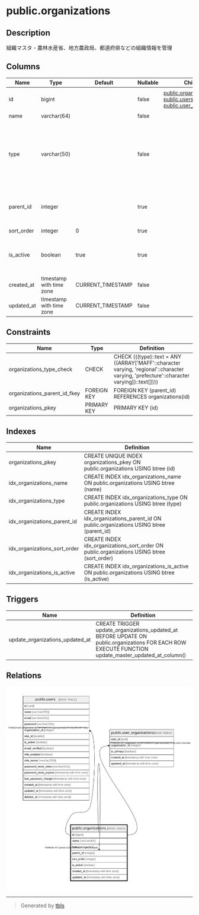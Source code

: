 # public.organizations

## Description

組織マスタ - 農林水産省、地方農政局、都道府県などの組織情報を管理

## Columns

| Name | Type | Default | Nullable | Children | Parents | Comment |
| ---- | ---- | ------- | -------- | -------- | ------- | ------- |
| id | bigint |  | false | [public.organizations](public.organizations.md) [public.users](public.users.md) [public.user_organizations](public.user_organizations.md) |  | 組織ID（主キー、自動掲番） |
| name | varchar(64) |  | false |  |  | 組織名 |
| type | varchar(50) |  | false |  |  | 組織の種類（MAFF: 農林水産本省、regional: 地方農政局、prefecture: 都道府県） |
| parent_id | integer |  | true |  | [public.organizations](public.organizations.md) | 親組織ID（階層構造を持つための外部キー） |
| sort_order | integer | 0 | true |  |  | 表示順序 |
| is_active | boolean | true | true |  |  | 有効フラグ（TRUE: 有効、FALSE: 無効） |
| created_at | timestamp with time zone | CURRENT_TIMESTAMP | false |  |  |  |
| updated_at | timestamp with time zone | CURRENT_TIMESTAMP | false |  |  |  |

## Constraints

| Name | Type | Definition |
| ---- | ---- | ---------- |
| organizations_type_check | CHECK | CHECK (((type)::text = ANY ((ARRAY['MAFF'::character varying, 'regional'::character varying, 'prefecture'::character varying])::text[]))) |
| organizations_parent_id_fkey | FOREIGN KEY | FOREIGN KEY (parent_id) REFERENCES organizations(id) |
| organizations_pkey | PRIMARY KEY | PRIMARY KEY (id) |

## Indexes

| Name | Definition |
| ---- | ---------- |
| organizations_pkey | CREATE UNIQUE INDEX organizations_pkey ON public.organizations USING btree (id) |
| idx_organizations_name | CREATE INDEX idx_organizations_name ON public.organizations USING btree (name) |
| idx_organizations_type | CREATE INDEX idx_organizations_type ON public.organizations USING btree (type) |
| idx_organizations_parent_id | CREATE INDEX idx_organizations_parent_id ON public.organizations USING btree (parent_id) |
| idx_organizations_sort_order | CREATE INDEX idx_organizations_sort_order ON public.organizations USING btree (sort_order) |
| idx_organizations_is_active | CREATE INDEX idx_organizations_is_active ON public.organizations USING btree (is_active) |

## Triggers

| Name | Definition |
| ---- | ---------- |
| update_organizations_updated_at | CREATE TRIGGER update_organizations_updated_at BEFORE UPDATE ON public.organizations FOR EACH ROW EXECUTE FUNCTION update_master_updated_at_column() |

## Relations

![er](public.organizations.svg)

---

> Generated by [tbls](https://github.com/k1LoW/tbls)
